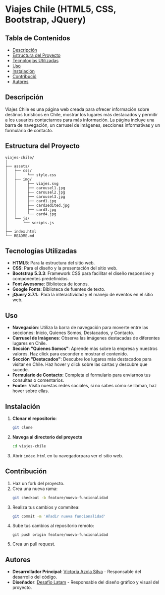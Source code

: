 # Viajes Chile (HTML5, CSS, Bootstrap, JQuery)

## Tabla de Contenidos

- [Descripción](#descripción)
- [Estructura del Proyecto](#estructura-del-proyecto)
- [Tecnologías Utilizadas](#tecnologías-utilizadas)
- [Uso](#uso)
- [Instalación](#instalación)
- [Contribució](#contribución)
- [Autores](#autores)

## Descripción

Viajes Chile es una página web creada para ofrecer información sobre destinos turísticos en Chile, mostrar los lugares más destacados y permitir a los usuarios contactarnos para más información. La página incluye una barra de navegación, un carrusel de imágenes, secciones informativas y un formulario de contacto.

## Estructura del Proyecto

```plaintext
viajes-chile/
│
├── assets/
│   ├── css/
│   │     └── style.css
│   ├── img/
│   │     ├── viajes.svg
│   │     ├── carousel1.jpg
│   │     ├── carousel2.jpg
│   │     ├── carousel3.jpg
│   │     ├── card1.jpg
│   │     ├── card2edited.jpg
│   │     ├── card3.jpg
│   │     └── card4.jpg
│   └── js/
│       └── scripts.js
│
├── index.html
└── README.md
```

## Tecnologías Utilizadas

- **HTML5**: Para la estructura del sitio web.
- **CSS**: Para el diseño y la presentación del sitio web.
- **Bootstrap 5.3.3**: Framework CSS para facilitar el diseño responsivo y componentes predefinidos.
- **Font Awesome**: Biblioteca de iconos.
- **Google Fonts**: Biblioteca de fuentes de texto.
- **jQuery 3.7.1.**: Para la interactividad y el manejo de eventos en el sitio web.

## Uso

- **Navegación**: Utiliza la barra de navegación para moverte entre las secciones: Inicio, Quienes Somos, Destacados, y Contacto.
- **Carrusel de Imágenes**: Observa las imágenes destacadas de diferentes lugares en Chile.
- **Sección "Quienes Somos"**: Aprende más sobre la empresa y nuestros valores. Haz click para esconder o mostrar el contenido.
- **Sección "Destacados"**: Descubre los lugares más destacados para visitar en Chile. Haz hover y click sobre las cartas y descubre que sucede.
- **Formulario de Contacto**: Completa el formulario para enviarnos tus consultas o comentarios.
- **Footer**: Visita nuestas redes sociales, si no sabes cómo se llaman, haz hover sobre ellas.


## Instalación

1. **Clonar el repositorio**:
    ```bash
    git clone
    ```
2. **Navega al directorio del proyecto**
    ```bash
    cd viajes-chile
    ```
3. Abrir `index.html` en tu navegadorpara ver el sitio web.

## Contribución

1. Haz un fork del proyecto.
2. Crea una nueva rama:
   ```bash
   git checkout -b feature/nueva-funcionalidad
   ```
3. Realiza tus cambios y commitea:
   ```bash
   git commit -m 'Añadir nueva funcionalidad'
   ```
4. Sube tus cambios al repositorio remoto:
   ```
   git push origin feature/nueva-funcionalidad
   ```
5. Crea un pull request.

## Autores

- **Desarrollador Principal**: [Victoria Azola Silva](https://github.com/VickyAzola) - Responsable del desarrollo del código.
- **Diseñador**: [Desafío Latam](https://desafiolatam.com/admision/?utm_term=desafio%20latam&utm_campaign=Brand&utm_source=adwords&utm_medium=ppc&hsa_acc=1239562006&hsa_cam=16998643182&hsa_grp=136655824715&hsa_ad=596057942540&hsa_src=g&hsa_tgt=kwd-340546658839&hsa_kw=desafio%20latam&hsa_mt=b&hsa_net=adwords&hsa_ver=3&gad_source=1&gclid=CjwKCAjwvvmzBhA2EiwAtHVrbzEJGJPqUuTuFDuNIFtSh4eKqGXcLXmCO9u12vwlU553fGXV93Q5zxoCGmEQAvD_BwE) - Responsable del diseño gráfico y visual del proyecto.
